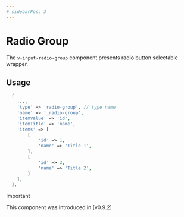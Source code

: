 ```yaml
---
# sidebarPos: 3
---
```

# Radio Group <Badge type="tip" text="^0.9.2" />

The `v-input-radio-group` component presents radio button selectable wrapper.

## Usage
``` php
  [
    ...,
    'type' => 'radio-group', // type name
    'name' => '_radio-group',
    'itemValue' => 'id',
    'itemTitle' => 'name',
    'items' => [
        [
            'id' => 1,
            'name' => 'Title 1',
        ],
        [
            'id' => 2,
            'name' => 'Title 2',
        ]
    ],
  ],
```

> [!IMPORTANT]
> This component was introduced in [v0.9.2]
